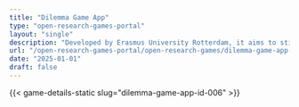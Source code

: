 ```yaml
---
title: "Dilemma Game App"
type: "open-research-games-portal"
layout: "single"
description: "Developed by Erasmus University Rotterdam, it aims to stimulate awareness of integrity and professionalism in research. The game places participants in dilem..."
url: "/open-research-games-portal/open-research-games/dilemma-game-app-id-006/"
date: "2025-01-01"
draft: false
---
```


{{< game-details-static slug="dilemma-game-app-id-006" >}}
